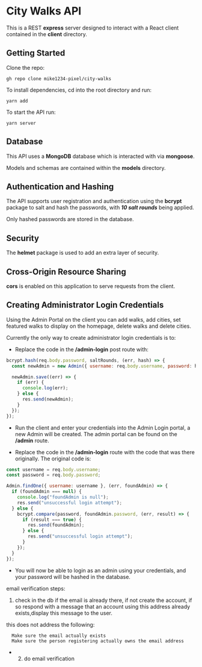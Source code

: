 <!-- @format -->

# City Walks API

This is a REST **express** server designed to interact with a React client contained in the **client** directory.

## Getting Started

Clone the repo:

`gh repo clone mike1234-pixel/city-walks`

To install dependencies, cd into the root directory and run:

`yarn add`

To start the API run:

`yarn server`

## Database

This API uses a **MongoDB** database which is interacted with via **mongoose**.

Models and schemas are contained within the **models** directory.

## Authentication and Hashing

The API supports user registration and authentication using the **bcrypt** package to salt and hash the passwords, with **_10 salt rounds_** being applied.

Only hashed passwords are stored in the database.

## Security

The **helmet** package is used to add an extra layer of security.

## Cross-Origin Resource Sharing

**cors** is enabled on this application to serve requests from the client.

## Creating Administrator Login Credentials

Using the Admin Portal on the client you can add walks, add cities, set featured walks to display on the homepage, delete walks and delete cities.

Currently the only way to create administrator login credentials is to:

- Replace the code in the **/admin-login** post route with:

```javascript
bcrypt.hash(req.body.password, saltRounds, (err, hash) => {
  const newAdmin = new Admin({ username: req.body.username, password: hash });

  newAdmin.save((err) => {
    if (err) {
      console.log(err);
    } else {
      res.send(newAdmin);
    }
  });
});
```

- Run the client and enter your credentials into the Admin Login portal, a new Admin will be created. The admin portal can be found on the **/admin** route.

- Replace the code in the **/admin-login** route with the code that was there originally. The original code is:

```javascript
const username = req.body.username;
const password = req.body.password;

Admin.findOne({ username: username }, (err, foundAdmin) => {
  if (foundAdmin === null) {
    console.log("foundAdmin is null");
    res.send("unsuccessful login attempt");
  } else {
    bcrypt.compare(password, foundAdmin.password, (err, result) => {
      if (result === true) {
        res.send(foundAdmin);
      } else {
        res.send("unsuccessful login attempt");
      }
    });
  }
});
```

- You will now be able to login as an admin using your credentials, and your password will be hashed in the database.

email verification steps:

1. check in the db if the email is already there, if not create the account, if so respond with a message that an account using this address already exists,display this message to the user.

this does not address the following:

      Make sure the email actually exists
      Make sure the person registering actually owns the email address

- 2. do email verification
